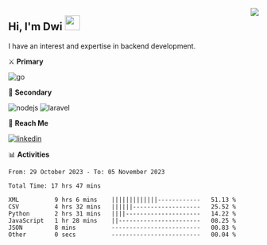 [<img src="https://komarev.com/ghpvc/?username=masred&color=green&style=flat-square&label=Profile+Views" align="right">](github.com/masred)

## Hi, I'm Dwi <img src="https://raw.githubusercontent.com/MartinHeinz/MartinHeinz/master/wave.gif" width="30px">

I have an interest and expertise in backend development.

⚔️ **Primary**

![go](https://img.shields.io/badge/---?logo=go&label=Golang&style=social)

🔪 **Secondary**

![nodejs](https://img.shields.io/badge/---?logo=node.js&label=Node.js&style=social&logoColor=green)
![laravel](https://img.shields.io/badge/---?logo=laravel&label=Laravel&style=social)

🔗 **Reach Me**

[![linkedin](https://img.shields.io/badge/---?logo=linkedin&label=LinkedIn&style=social)](https://linkedin.com/in/dwifitriyanto)

📊 **Activities**

<!--START_SECTION:waka-->

```all_time
From: 29 October 2023 - To: 05 November 2023

Total Time: 17 hrs 47 mins

XML          9 hrs 6 mins    |||||||||||||------------   51.13 %
CSV          4 hrs 32 mins   ||||||-------------------   25.52 %
Python       2 hrs 31 mins   ||||---------------------   14.22 %
JavaScript   1 hr 28 mins    ||-----------------------   08.25 %
JSON         8 mins          -------------------------   00.83 %
Other        0 secs          -------------------------   00.04 %
```

<!--END_SECTION:waka-->
